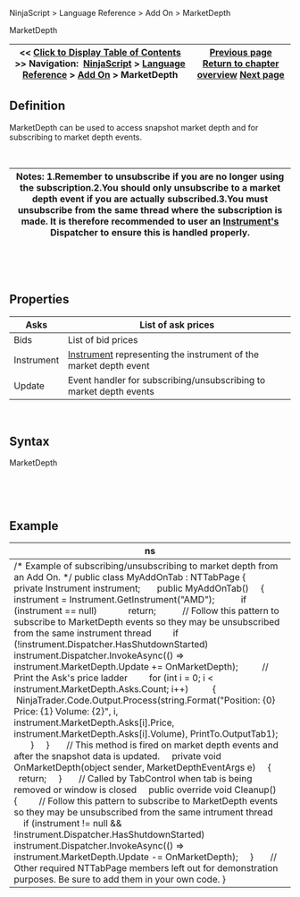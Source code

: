 ﻿


NinjaScript \> Language Reference \> Add On \> MarketDepth






















MarketDepth







| \<\< [Click to Display Table of Contents](marketdepth.md) \>\> **Navigation:**     [NinjaScript](ninjascript.md) \> [Language Reference](language_reference_wip.md) \> [Add On](add_on.md) \> MarketDepth | [Previous page](marketdata.md) [Return to chapter overview](add_on.md) [Next page](newsitems.md) |
| --- | --- |











## Definition


MarketDepth can be used to access snapshot market depth and for subscribing to market depth events.


 




| Notes:  1\.Remember to unsubscribe if you are no longer using the subscription.2\.You should only unsubscribe to a market depth event if you are actually subscribed.3\.You must unsubscribe from the same thread where the subscription is made. It is therefore recommended to user an [Instrument's](instrument.md) Dispatcher to ensure this is handled properly. |
| --- |



 


 


## Properties




| Asks | List of ask prices |
| --- | --- |
| Bids | List of bid prices |
| Instrument | [Instrument](instrument.md) representing the instrument of the market depth event |
| Update | Event handler for subscribing/unsubscribing to market depth events |



 


## Syntax


MarketDepth


 


 


## Example




| ns |
| --- |
| /\* Example of subscribing/unsubscribing to market depth from an Add On. \*/ public class MyAddOnTab : NTTabPage {      private Instrument instrument;        public MyAddOnTab()      {          instrument \= Instrument.GetInstrument("AMD");            if (instrument \=\= null)              return;            // Follow this pattern to subscribe to MarketDepth events so they may be unsubscribed from the same instrument thread          if (!instrument.Dispatcher.HasShutdownStarted)              instrument.Dispatcher.InvokeAsync(() \=\> instrument.MarketDepth.Update \+\= OnMarketDepth);            // Print the Ask's price ladder           for (int i \= 0; i \< instrument.MarketDepth.Asks.Count; i\+\+)           {               NinjaTrader.Code.Output.Process(string.Format("Position: {0} Price: {1} Volume: {2}", i,                  instrument.MarketDepth.Asks\[i].Price, instrument.MarketDepth.Asks\[i].Volume), PrintTo.OutputTab1\);           }      }        // This method is fired on market depth events and after the snapshot data is updated.      private void OnMarketDepth(object sender, MarketDepthEventArgs e)      {          return;      }        // Called by TabControl when tab is being removed or window is closed      public override void Cleanup()      {          // Follow this pattern to subscribe to MarketDepth events so they may be unsubscribed from the same intrument thread          if (instrument !\= null \&\& !instrument.Dispatcher.HasShutdownStarted)              instrument.Dispatcher.InvokeAsync(() \=\> instrument.MarketDepth.Update \-\= OnMarketDepth);      }        // Other required NTTabPage members left out for demonstration purposes. Be sure to add them in your own code. } |



 








